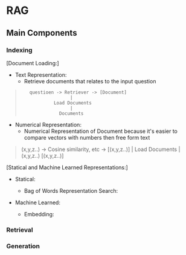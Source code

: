 # RAG

## Main Components
### Indexing
[Document Loading:]

   * Text Representation:
       * Retrieve documents that relates 
         to the input question
 
>        questioen -> Retriever -> [Document]
>                       |
>                 Load Documents
>                       |
>                   Documents

   * Numerical Representation:
       * Numerical Representation of Document
         because it's easier to compare vectors
         with numbers then free form text

>   (x,y,z..) -> Cosine similarity, etc -> [(x,y,z..)]
>                       |
>                 Load Documents
>                       |
>                   (x,y,z..)
>                   [(x,y,z..)]

[Statical and Machine Learned Representations:]

   * Statical:
       * Bag of Words Representation Search:

   * Machine Learned: 
       * Embedding: 

### Retrieval

### Generation
